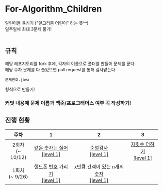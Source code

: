 # For-Algorithm_Children
알린이들 육성기 ("알고리즘 어린이" 라는 뜻^^)
<br>
일주일에 최대 3문제 풀기!  
<br>

## 규칙
해당 레포지토리를 fork 후에, 각자의 이름으로 폴더를 만들어 문제를 푼다.  
해당 주차 문제를 다 풀었으면 pull request를 통해 검사맡는다.
```text
문제번호.java
```
형식으로 만들기!

### 커밋 내용에 문제 이름과 백준/프로그래머스 여부 꼭 작성하기!

## 진행 현황

| 주차 | 1 | 2 | 3 |
|:---:|:---:|:---:|:---:|
| 2회차<br>(~ 10/12) | [같은 숫자는 싫어 <br>\[level 1\]](https://programmers.co.kr/learn/courses/30/lessons/12906) | [순열검사<br>\[level 1\]](https://programmers.co.kr/learn/courses/18/lessons/1877) | [자릿수 더하기<br>\[level 1\]](https://programmers.co.kr/learn/courses/30/lessons/12931) |
| 1회차<br>(~ 9/26) | [핸드폰 번호 가리기 <br>\[level 1\]](https://programmers.co.kr/learn/courses/30/lessons/12948) | [x만큼 간격이 있는 n개의 숫자<br>\[level 1\]](https://programmers.co.kr/learn/courses/30/lessons/12954) ||
